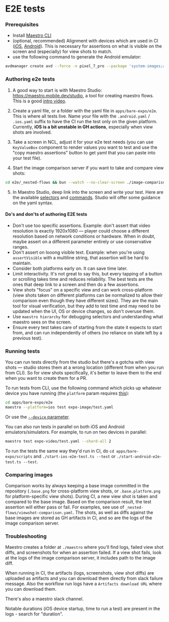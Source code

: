 # E2E tests

### Prerequisites

- Install [Maestro CLI](https://maestro.mobile.dev/docs/getting-started/installation)
- (optional, recommended) Alignment with devices which are used in CI ([iOS](https://github.com/expo/expo/blob/051a306ce7c5b875f7398450e5aeec2e52e313ae/apps/bare-expo/scripts/start-ios-e2e-test.ts#L18), [Android](https://github.com/expo/expo/blob/051a306ce7c5b875f7398450e5aeec2e52e313ae/.github/actions/use-android-emulator/action.yml#L48)). This is necessary for assertions on what is visible on the screen and (especially) for view shots to match.
- use the following command to generate the Android emulator:

```bash
avdmanager create avd --force -n pixel_7_pro --package 'system-images;android-36;google_apis;x86_64' --device pixel_7_pro
```

### Authoring e2e tests

1. A good way to start is with Maestro Studio: https://maestro.mobile.dev/studio, a tool for creating maestro flows. This is a good [intro video](https://www.youtube.com/watch?v=E7qwFwo_nu0&list=TLGG53BUjw5zwMAwODA5MjAyNQ).

2. Create a yaml file, or a folder with the yaml file in `apps/bare-expo/e2e`. This is where all tests live. Name your file with the `.android.yaml` / `.ios.yaml` suffix to have the CI run the test only on the given platform. Currently, **iOS is a bit unstable in GH actions**, especially when view shots are involved.

3. Take a screen in NCL, adjust it for your e2e test needs (you can use `KeyValueBox` component to render values you want to test and use the "copy maestro assertions" button to get yaml that you can paste into your test file).

4. Start the image comparison server if you want to take and compare view shots:

```bash
cd e2e/_nested-flows && bun --watch --no-clear-screen ./image-comparison-server.ts
```

5. In Maestro Studio, deep link into the screen and write your test. Here are the available [selectors](https://docs.maestro.dev/api-reference/selectors) and [commands](https://docs.maestro.dev/api-reference/commands). Studio will offer some guidance on the yaml syntax.

#### Do's and don'ts of authoring E2E tests

- Don't use too specific assertions. Example: don't assert that video resolution is exactly 1920x1080 — player could choose a different resolution based on network conditions or hardware. When in doubt, maybe assert on a different parameter entirely or use conservative ranges.
- Don't assert on looong visible text. Example: when you're using `assertVisible` with a multiline string, that assertion will be hard to maintain.
- Consider both platforms early on. It can save time later.
- Limit interactivity. It's not great to say this, but every tapping of a button or scrolling takes time and reduces reliability. The best tests are the ones that deep link to a screen and then do a few assertions.
- View shots "focus" on a specific view and can work cross-platform (view shots taken on different platforms can be normalized to allow their comparison even though they have different sizes). They are the main tool for visual verification, but they add to test time and may need to be updated when the UI, OS or device changes, so don't overuse them.
- Use `maestro hierarchy` for debugging selectors and understanding what maestro sees on the screen.
- Ensure every test takes care of starting from the state it expects to start from, and can run independently of others (no reliance on state left by a previous test).

### Running tests

You can run tests directly from the studio but there's a gotcha with view shots — studio stores them at a wrong location (different from when you run from CLI). So for view shots specifically, it's better to leave them to the end when you want to create them for a PR.

To run tests from CLI, use the following command which picks up whatever device you have running (the `platform` param requires [this](https://github.com/mobile-dev-inc/Maestro/commit/12072a4782704dd4a8d2316625e3eb2df8db5bc5)):

```bash
cd apps/bare-expo/e2e
maestro --platform=ios test expo-image/test.yaml
```

Or use the [`--device` parameter](https://docs.maestro.dev/advanced/specify-a-device#obtain-the-device-identifier).

You can also run tests in parallel on both iOS and Android emulators/simulators. For example, to run on two devices in parallel:

```bash
maestro test expo-video/test.yaml --shard-all 2
```

To run the tests the same way they'd run in CI, do `cd apps/bare-expo/scripts` and `./start-ios-e2e-test.ts --test` or `./start-android-e2e-test.ts --test`.

### Comparing images

Comparison works by always keeping a base image committed in the repository (`.base.png` for cross-platform view shots, or `.base.platform.png` for platform-specific view shots). During CI, a new view shot is taken and compared to the base image. Based on the comparison result, the test assertion will either pass or fail. For examples, see use of `_nested-flows/viewshot-comparison.yaml`.
The shots, as well as diffs against the base images are stored as GH artifacts in CI, and so are the logs of the image comparison server.

### Troubleshooting

Maestro creates a folder at `./maestro` where you'll find logs, failed view shot diffs, and screenshots for when an assertion failed. If a view shot fails, look at the logs of the image comparison server, it includes path to the image diff.

When running in CI, the artifacts (logs, screenshots, view shot diffs) are uploaded as artifacts and you can download them directly from slack failure message. Also the workflow run logs have a `Artifacts download URL` where you can download them.

There's also a maestro slack channel.

Notable durations (iOS device startup, time to run a test) are present in the logs - search for "duration".
